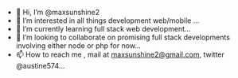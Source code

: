 - 👋 Hi, I’m @maxsunshine2
- 👀 I’m interested in all things development web/mobile ...
- 🌱 I’m currently learning full stack web development...
- 💞️ I’m looking to collaborate on promising full stack developments involving either node or php for now...
- 📫 How to reach me , mail at maxsunshine2@gmail.com, twitter @austine574...

<!---
maxsunshine2/maxsunshine2 is a ✨ special ✨ repository because its `README.md` (this file) appears on your GitHub profile.
You can click the Preview link to take a look at your changes.
--->
